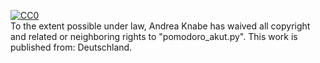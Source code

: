 [![CC0](http://i.creativecommons.org/p/zero/1.0/88x31.png)](http://creativecommons.org/publicdomain/zero/1.0/)\
 To the extent possible under law, <span resource="[_:publisher]"
rel="dct:publisher"> <span property="dct:title">Andrea
Knabe</span></span> has waived all copyright and related or neighboring
rights to <span property="dct:title">"pomodoro_akut.py"</span>. This work
is published from: <span property="vcard:Country" datatype="dct:ISO3166"
content="DE" about="[_:publisher]"> Deutschland</span>.
